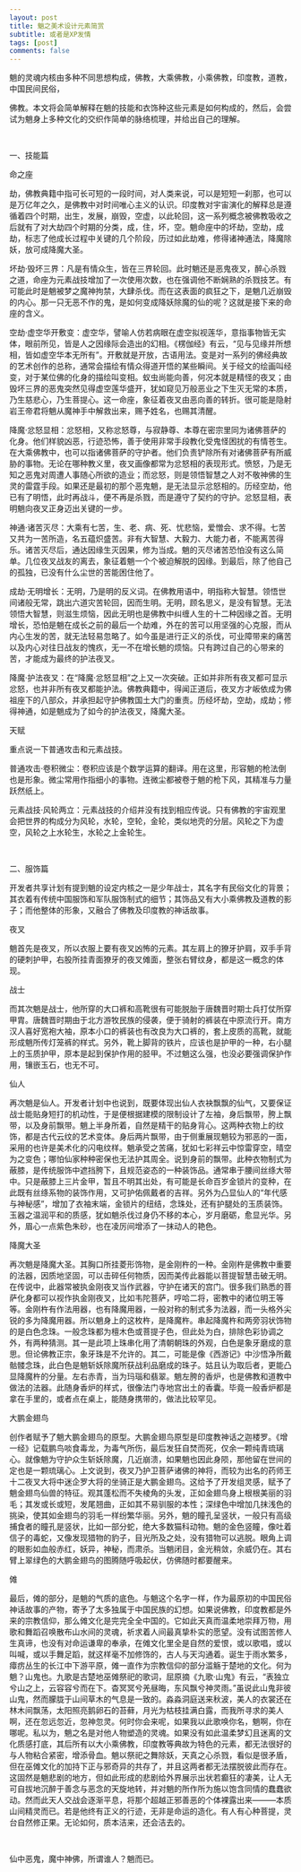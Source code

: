 ```yaml
---
layout: post
title: 魈之美术设计元素简赏
subtitle: 或者是XP发情
tags: [post]
comments: false
---
```


魈的灵魂内核由多种不同思想构成，佛教，大乘佛教，小乘佛教，印度教，道教，中国民间民俗，

佛教。本文将会简单解释在魈的技能和衣饰种这些元素是如何构成的，然后，会尝试为魈身上多种文化的交织作简单的脉络梳理，并给出自己的理解。

 

一、技能篇

命之座

劫，佛教典籍中指可长可短的一段时间，对人类来说，可以是短短一刹那，也可以是万亿年之久，是佛教中对时间唯心主义的认识。印度教对宇宙演化的解释总是遵循着四个时期，出生，发展，崩毁，空虚，以此轮回，这一系列概念被佛教吸收之后就有了对大劫四个时期的分类，成，住，坏，空。魈命座中的坏劫，空劫，成劫，标志了他成长过程中关键的几个阶段，历过如此劫难，修得诸神通法，降魔除妖，放可成降魔大圣。

坏劫·毁坏三界：凡是有情众生，皆在三界轮回。此时魈还是恶鬼夜叉，醉心杀戮之道，命座为元素战技增加了一次使用次数，也在强调他不断娴熟的杀戮技艺。有可能此时是魈被梦之魔神拘禁，大肆杀伐。而在这表面的疯狂之下，是魈几近崩毁的内心。那一只无恶不作的鬼，是如何变成降妖除魔的仙的呢？这就是接下来的命座的含义。

空劫·虚空华开敷变：虚空华，譬喻人仿若病眼在虚空拟视莲华，意指事物皆无实体，眼前所见，皆是人之因缘际会造出的幻相。《楞伽经》有云，“见与见缘并所想相，皆如虚空华本无所有”。开敷就是开放，古语用法。变是对一系列的佛经典故的艺术创作的总称，通常会描绘有情众得道开悟的某些瞬间。关于经文的绘画叫经变，对于某位佛的化身的描绘叫变相。蚁虫尚能向善，何况本就是精怪的夜叉；由毁坏三界的恶鬼突然见得虚空莲华盛开，犹如窥见万般恶业之下生灭无常的本质，乃生慈悲心，乃生菩提心。这一命座，象征着夜叉由恶向善的转折。很可能是隐射岩王帝君将魈从魔神手中解救出来，赐予姓名，也赐其清醒。

降魔·忿怒显相：忿怒相，又称忿怒尊，与寂静尊、本尊在密宗里同为诸佛菩萨的化身。他们样貌凶恶，行迹恐怖，善于使用非常手段教化受鬼怪困扰的有情苍生。在大乘佛教中，也可以指诸佛菩萨的守护者。他们负责铲除所有对诸佛菩萨有所威胁的事物。无论在哪种教义里，夜叉画像都常为忿怒相的表现形式。愤怒，乃是无知之恶鬼对周遭人事随心所欲的造业；而忿怒，则是领悟智慧之人对不敬神佛的生灵的雷霆手段。如果还是最初的那个恶鬼魈，是无法显示忿怒相的。历经空劫，他已有了明悟，此时再战斗，便不再是杀戮，而是遵守了契约的守护。忿怒显相，表明魈向夜叉正身迈出关键的一步。

神通·诸苦灭尽：大乘有七苦，生、老、病、死、忧悲恼，爱憎会、求不得。七苦又共为一苦所造，名五蕴炽盛苦。非有大智慧、大毅力、大能力者，不能离苦得乐。诸苦灭尽后，通达因缘生灭因果，修为当成。魈的灭尽诸苦恐怕没有这么简单。几位夜叉战友的离去，象征着魈一个个被迫解脱的因缘。到最后，除了他自己的孤独，已没有什么尘世的苦能困住他了。

成劫·无明增长：无明，乃是明的反义词。在佛教用语中，明指称大智慧。领悟世间诸般无常，跳出六道灾苦轮回，因而生明。无明，顾名思义，是没有智慧。无法领悟大智慧，则滋生烦恼，因此无明也是佛教中纠缠人生的十二种因缘之首。无明增长，恐怕是魈在成长之前的最后一个劫难，外在的苦可以用坚强的心克服，而从内心生发的苦，就无法轻易忽略了。如今虽是进行正义的杀伐，可业障带来的痛苦以及内心对往日战友的愧疚，无一不在增长魈的烦恼。只有跨过自己的心带来的苦，才能成为最终的护法夜叉。

降魔·护法夜叉：在“降魔·忿怒显相”之上又一次突破。正如并非所有夜叉都可显示忿怒，也并非所有夜叉都能护法。佛教典籍中，得闻正道后，夜叉方才皈依成为佛祖座下的八部众，并承担起守护佛教国土大门的重责。历经坏劫，空劫，成劫；修得神通，如是魈成为了如今的护法夜叉，降魔大圣。

天赋

重点说一下普通攻击和元素战技。

普通攻击·卷积微尘：卷积应该是个数学运算的翻译。用在这里，形容魈的枪法倒也是形象。微尘常用作指细小的事物。连微尘都被卷于魈的枪下风，其精准与力量跃然纸上。

元素战技·风轮两立：元素战技的介绍并没有找到相应传说。只有佛教的宇宙观里会把世界的构成分为风轮，水轮，空轮，金轮，类似地壳的分层。风轮之下为虚空，风轮之上水轮生，水轮之上金轮生。

 

二、服饰篇

开发者共享计划有提到魈的设定内核之一是少年战士，其名字有民俗文化的背景；其衣着有传统中国服饰和军队服饰制式的细节；其饰品又有大小乘佛教及道教的影子；而他整体的形象，又融合了佛教及印度教的神话故事。

夜叉

魈首先是夜叉，所以衣服上要有夜叉凶怖的元素。其左肩上的獠牙护肩，双手手背的硬刺护甲，右股所挂青面獠牙的夜叉傩面，整张右臂纹身，都是这一概念的体现。

战士

而其次魈是战士，他所穿的大口裤和高靴很有可能脱胎于唐魏晋时期士兵打仗所穿甲胄。唐魏晋时期由于北方游牧民族的侵袭，便于骑射的裤装在中原流行开。南方汉人喜好宽袍大袖，原本小口的裤装也有改良为大口裤的，套上皮质的高靴，就能形成魈所传灯笼裤的样式。另外，靴上脚背的铁片，应该也是护甲的一种，右小腿上的玉质护甲，原本是起到保护作用的胫甲。不过魈这么强，也没必要强调保护作用，镶嵌玉石，也无不可。

仙人

再次魈是仙人。开发者计划中也说到，既要体现出仙人衣袂飘飘的仙气，又要保证战士能贴身短打的机动性，于是便根据建模的限制设计了左袖，身后飘带，胯上飘带，以及身前飘带。魈上半身所着，自然是精干的贴身背心。这两种衣物上的纹饰，都是古代云纹的艺术变体。身后两片飘带，由于侧重展现魈较为邪恶的一面，采用的也许是美术化的闪电纹样。魈承受之苦痛，犹如七彩祥云中惊雷穿空，晴空为之变色；哪怕仙家种种密保也无法护其周全。说到身前的飘带。此种衣物制式为蔽膝，是传统服饰中遮挡胯下，且规范姿态的一种装饰品。通常串于腰间丝绦大带中。只是蔽膝上三片金甲，暂且不明其出处，有可能是长命百岁金锁片的变种，在此既有丝绦系物的装饰作用，又可护佑佩戴者的吉祥。另外为凸显仙人的“年代感与神秘感”，增加了衣袖末端，金锁片的纽结，念珠处，还有护腿处的玉质装饰。玉器之温润平和的质感，犹如魈杀伐过身仍不移的本心，岁月磨砺，愈显光华。另外，眉心一点紫色朱砂，也在凌厉间增添了一抹动人的艳色。

降魔大圣

再次魈是降魔大圣。其胸口所挂菱形饰物，是金刚杵的一种。金刚杵是佛教中重要的法器，因质地坚固，可以击碎任何物质，因而美传此器能以菩提智慧击破无明。在传说中，此器常被执金刚夜叉当作武器，守护在诸天的宫门。很多我们熟悉的菩萨化身都可以视作执金刚夜叉，比如韦陀菩萨，哼哈二将，密教中的诸位明王等等。金刚杵有作法用器，也有降魔用器，一般对称的制式多为法器，而一头格外尖锐的多为降魔用器。所以魈身上的这枚杵，是降魔杵。串起降魔杵和两旁羽状饰物的是白色念珠。一般念珠都为檀木色或菩提子色，但此处为白，排除色彩协调之外，有两种猜测。其一是此项上珠串化用了清朝朝珠的外观，白色是象牙磨成的意思。但论佛教正宗，象牙珠是不允许的。其二，可能是像《西游记》中沙悟净所戴骷髅念珠，此白色是魈斩妖除魔所获战利品磨成的珠子。姑且认为取后者，更能凸显降魔杵的分量。左右赤青，当为玛瑙和翡翠。魈左胯的香炉，也是佛教和道教中做法的法器。此随身香炉的样式，很像法门寺地宫出土的香囊。毕竟一般香炉都是拿在手里的，或者点在桌上，能随身携带的，做法比较罕见。

大鹏金翅鸟

创作者赋予了魈大鹏金翅鸟的原型。大鹏金翅鸟原型是印度教神话之迦楼罗。《增一经》记载鹏鸟啖食毒龙，为毒气所伤，最后发狂自焚而死，仅余一颗纯青琉璃心。就像魈为守护众生斩妖除魔，几近崩溃，如果魈也因此身陨，那他留在世间的定也是一颗琉璃心。上文说到，夜叉乃护卫菩萨诸佛的神将，而较为出名的药师王十二夜叉大将中迷企罗大将的坐骑正是大鹏金翅鸟。这给予了开发组灵感，赋予了魈金翅鸟仙兽的特征。观其蓬松而不失棱角的头发，正如金翅鸟身上根根美丽的羽毛；其发或长或短，发尾翘曲，正如其不易驯服的本性；深绿色中增加几抹浅色的挑染，使其如金翅鸟的羽毛一样纷繁华丽。另外，魈的瞳孔呈竖状，一般只有高级捕食者的瞳孔是竖状，比如一部分蛇，绝大多数猫科动物。魈的金色竖瞳，像吐着信子的毒蛇，又像发现猎物的豹子，目光所及之处，没有猎物可以逃脱。眼角上调的眼影如血般赤红，妖异，神秘，而肃杀。当魈闭目，金光稍敛，余威仍在。其右臂上翠绿色的大鹏金翅鸟的图腾随呼吸起伏，仿佛随时都要醒来。

傩

最后，傩的部分，是魈的气质的底色。与魈这个名字一样，作为最原初的中国民俗神话故事的产物，寄予了太多独属于中国民族的幻想。如果说佛教，印度教都是外来的宗教信仰，那么傩文化是完完全全中国的。它如此天真而温柔地崇拜万物，用歌和舞蹈召唤散布山水间的灵魂，祈求着人间最真挚朴实的愿望。没有试图苦修人生真谛，也没有对命运谦卑的奉承，在傩文化里全是自然的爱恨，或以歌唱，或以叫喊，或以手舞足蹈，就这样毫不加修饰的，古人与天沟通着。诞生于雨水繁多，瘴疠丛生的长江中下游平原，傩一直作为宗教信仰的部分滥觞于楚地的文化。何为魈？山鬼也。九歌是古楚地巫傩祭祀的歌词，屈原摘《九歌·山鬼》有云，“表独立兮山之上，云容容兮而在下。杳冥冥兮羌昼晦，东风飘兮神灵雨。”虽说此山鬼非彼山鬼，然而朦胧于山间草木的气息是一致的。淼淼洞庭送来秋波，美人的衣裳还在林木间飘荡，太阳照亮鹅卵石的苔藓，月光为枯枝挂满白露，而我所寻求的美人啊，还在忽远忽近，忽神忽灵。何时你会来呢，如果我以此歌唤你名，魈啊，你在哪呢。私以为，魈之名是对他人物塑造的灵魂。如果没有如此温柔梦幻且迷离的文化质感打底，其后所有以大小乘佛教，印度教等典故为特色的元素，都无法很好的与人物粘合紧密，增添骨血。魈以祭祀之舞除妖，天真之心杀戮，看似是很矛盾，但在巫傩文化的加持下正与邪奇异的共存了，并且这两者都无法摆脱彼此而存在。这固然是魈悲剧的地方，但如此形成的悲剧给外界展示出状若癫狂的凄美，让人无可自拔地沉醉于善念与恶念的天旋地转，并对魈的所作所为施以饱含同情的蠢蠢欲动。然而此天人交战会逐渐平息，将那个超越正邪善恶的个体裸露出来———本质山间精灵而已。若是他终有正义的行迹，无非是命运的造化。有人有心种菩提，灵台自然修正果。无论如何，质本洁来，还会洁去的。

 

仙中恶鬼，魔中神佛，所谓谁人？魈而已。 
